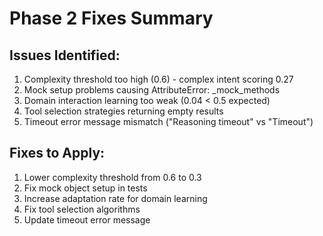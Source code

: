 # Phase 2 Fixes Summary

## Issues Identified:
1. Complexity threshold too high (0.6) - complex intent scoring 0.27
2. Mock setup problems causing AttributeError: _mock_methods
3. Domain interaction learning too weak (0.04 < 0.5 expected)
4. Tool selection strategies returning empty results
5. Timeout error message mismatch ("Reasoning timeout" vs "Timeout")

## Fixes to Apply:
1. Lower complexity threshold from 0.6 to 0.3
2. Fix mock object setup in tests
3. Increase adaptation rate for domain learning
4. Fix tool selection algorithms
5. Update timeout error message
